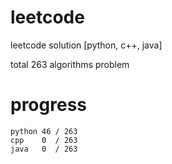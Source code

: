 # leetcode
leetcode solution [python, c++, java]

total 263 algorithms problem
# progress	
	python 46 / 263
	cpp    0  / 263
	java   0  / 263
